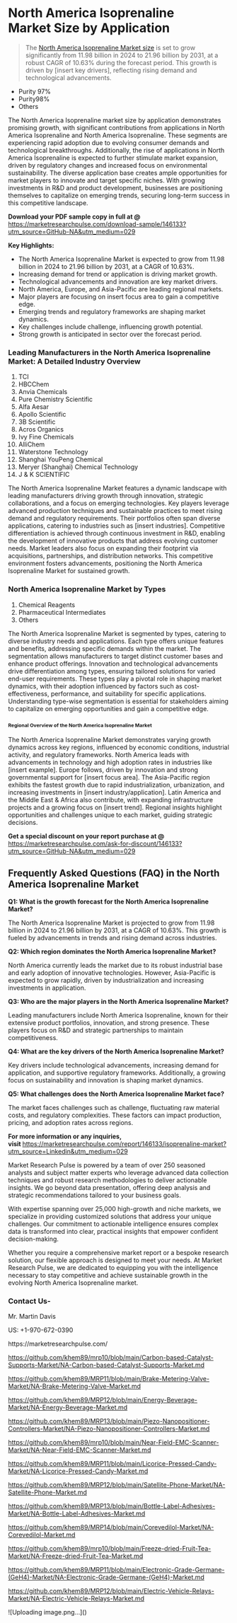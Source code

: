 <h1>North America Isoprenaline Market&nbsp;Size by Application</h1><blockquote><p>The <a href="https://marketresearchpulse.com/download-sample/146133?utm_source=GitHub-NA&amp;utm_medium=029">North America Isoprenaline Market size</a> is set to grow significantly from 11.98 billion in 2024 to 21.96 billion by 2031, at a robust CAGR of 10.63% during the forecast period. This growth is driven by [insert key drivers], reflecting rising demand and technological advancements.</p></blockquote><ul><li>Purity 97%<li> Purity98%<li> Others</li></ul><p>The North America Isoprenaline market size by application demonstrates promising growth, with significant contributions from applications in North America Isoprenaline and North America Isoprenaline. These segments are experiencing rapid adoption due to evolving consumer demands and technological breakthroughs. Additionally, the rise of applications in North America Isoprenaline is expected to further stimulate market expansion, driven by regulatory changes and increased focus on environmental sustainability. The diverse application base creates ample opportunities for market players to innovate and target specific niches. With growing investments in R&D and product development, businesses are positioning themselves to capitalize on emerging trends, securing long-term success in this competitive landscape.</p><p><strong>Download your PDF sample copy in full at @ </strong><a href="https://marketresearchpulse.com/download-sample/146133?utm_source=GitHub-NA&amp;utm_medium=029">https://marketresearchpulse.com/download-sample/146133?utm_source=GitHub-NA&amp;utm_medium=029</a></p><p><strong>Key Highlights: </strong></p><ul><li>The North America Isoprenaline Market is expected to grow from 11.98 billion in 2024 to 21.96 billion by 2031, at a CAGR of 10.63%.</li><li>Increasing demand for trend or application is driving market growth.</li><li>Technological advancements and innovation are key market drivers.</li><li>North America, Europe, and Asia-Pacific are leading regional markets.</li><li>Major players are focusing on insert focus area to gain a competitive edge.</li><li>Emerging trends and regulatory frameworks are shaping market dynamics.</li><li>Key challenges include challenge, influencing growth potential.</li><li>Strong growth is anticipated in sector over the forecast period.</li></ul><h3>Leading Manufacturers in the North America Isoprenaline Market: A Detailed Industry Overview</h3><ol><li>TCI</li><li>HBCChem</li><li>Anvia Chemicals</li><li>Pure Chemistry Scientific</li><li>Alfa Aesar</li><li>Apollo Scientific</li><li>3B Scientific</li><li>Acros Organics</li><li>Ivy Fine Chemicals</li><li>AlliChem</li><li>Waterstone Technology</li><li>Shanghai YouPeng Chemical</li><li>Meryer (Shanghai) Chemical Technology</li><li>J & K SCIENTIFIC</li></ol><div class="flex max-w-full flex-col flex-grow"><div class="min-h-8 text-message flex w-full flex-col items-end gap-2 whitespace-normal break-words [.text-message+&amp;]:mt-5" dir="auto" data-message-author-role="assistant" data-message-id="fd8432e4-4910-450d-b182-61b7bfb0a01f" data-message-model-slug="gpt-4o"><div class="flex w-full flex-col gap-1 empty:hidden first:pt-[3px]"><div class="markdown prose w-full break-words dark:prose-invert light"><p>The North America Isoprenaline Market features a dynamic landscape with leading manufacturers driving growth through innovation, strategic collaborations, and a focus on emerging technologies. Key players leverage advanced production techniques and sustainable practices to meet rising demand and regulatory requirements. Their portfolios often span diverse applications, catering to industries such as [insert industries]. Competitive differentiation is achieved through continuous investment in R&amp;D, enabling the development of innovative products that address evolving customer needs. Market leaders also focus on expanding their footprint via acquisitions, partnerships, and distribution networks. This competitive environment fosters advancements, positioning the North America Isoprenaline Market for sustained growth.</p></div></div></div></div><h3>North America Isoprenaline Market by Types</h3><ol><li>Chemical Reagents<li> Pharmaceutical Intermediates<li> Others</li></ol><div class="flex max-w-full flex-col flex-grow"><div class="min-h-8 text-message flex w-full flex-col items-end gap-2 whitespace-normal break-words [.text-message+&amp;]:mt-5" dir="auto" data-message-author-role="assistant" data-message-id="084470be-0bb7-4664-bddf-5156b4f41249" data-message-model-slug="gpt-4o-mini"><div class="flex w-full flex-col gap-1 empty:hidden first:pt-[3px]"><div class="markdown prose w-full break-words dark:prose-invert light"><p>The North America Isoprenaline Market is segmented by types, catering to diverse industry needs and applications. Each type offers unique features and benefits, addressing specific demands within the market. The segmentation allows manufacturers to target distinct customer bases and enhance product offerings. Innovation and technological advancements drive differentiation among types, ensuring tailored solutions for varied end-user requirements. These types play a pivotal role in shaping market dynamics, with their adoption influenced by factors such as cost-effectiveness, performance, and suitability for specific applications. Understanding type-wise segmentation is essential for stakeholders aiming to capitalize on emerging opportunities and gain a competitive edge.</p></div></div></div></div><h3><span style="font-size: 11px;">Regional Overview of the North America Isoprenaline Market</span></h3><div class="flex max-w-full flex-col flex-grow"><div class="min-h-8 text-message flex w-full flex-col items-end gap-2 whitespace-normal break-words [.text-message+&amp;]:mt-5" dir="auto" data-message-author-role="assistant" data-message-id="e9038762-ce64-4e30-91c9-9bd413514231" data-message-model-slug="gpt-4o-mini"><div class="flex w-full flex-col gap-1 empty:hidden first:pt-[3px]"><div class="markdown prose w-full break-words dark:prose-invert light"><p>The North America Isoprenaline Market demonstrates varying growth dynamics across key regions, influenced by economic conditions, industrial activity, and regulatory frameworks. North America leads with advancements in technology and high adoption rates in industries like [insert example]. Europe follows, driven by innovation and strong governmental support for [insert focus area]. The Asia-Pacific region exhibits the fastest growth due to rapid industrialization, urbanization, and increasing investments in [insert industry/application]. Latin America and the Middle East &amp; Africa also contribute, with expanding infrastructure projects and a growing focus on [insert trend]. Regional insights highlight opportunities and challenges unique to each market, guiding strategic decisions.</p></div></div></div></div><p><strong>Get a special discount on your report purchase at @ </strong><a href="https://marketresearchpulse.com/ask-for-discount/146133?utm_source=GitHub-NA&amp;utm_medium=029">https://marketresearchpulse.com/ask-for-discount/146133?utm_source=GitHub-NA&amp;utm_medium=029</a></p><h2>Frequently Asked Questions (FAQ) in the North America Isoprenaline Market</h2><p><strong>Q1: What is the growth forecast for the North America Isoprenaline Market?</strong></p><p>The North America Isoprenaline Market is projected to grow from 11.98 billion in 2024 to 21.96 billion by 2031, at a CAGR of 10.63%. This growth is fueled by advancements in trends and rising demand across industries.</p><p><strong>Q2: Which region dominates the North America Isoprenaline Market?</strong></p><p>North America currently leads the market due to its robust industrial base and early adoption of innovative technologies. However, Asia-Pacific is expected to grow rapidly, driven by industrialization and increasing investments in application.</p><p><strong>Q3: Who are the major players in the North America Isoprenaline Market?</strong></p><p>Leading manufacturers include North America Isoprenaline, known for their extensive product portfolios, innovation, and strong presence. These players focus on R&amp;D and strategic partnerships to maintain competitiveness.</p><p><strong>Q4: What are the key drivers of the North America Isoprenaline Market?</strong></p><p>Key drivers include technological advancements, increasing demand for application, and supportive regulatory frameworks. Additionally, a growing focus on sustainability and innovation is shaping market dynamics.</p><p><strong>Q5: What challenges does the North America Isoprenaline Market face?</strong></p><p>The market faces challenges such as challenge, fluctuating raw material costs, and regulatory complexities. These factors can impact production, pricing, and adoption rates across regions.</p><p><strong>For more information or any inquiries, visit&nbsp;</strong><a href="https://marketresearchpulse.com/report/146133/isoprenaline-market?utm_source=Linkedin&utm_medium=029">https://marketresearchpulse.com/report/146133/isoprenaline-market?utm_source=Linkedin&utm_medium=029</a></p><p>Market Research Pulse is powered by a team of over 250 seasoned analysts and subject matter experts who leverage advanced data collection techniques and robust research methodologies to deliver actionable insights. We go beyond data presentation, offering deep analysis and strategic recommendations tailored to your business goals.</p><p>With expertise spanning over 25,000 high-growth and niche markets, we specialize in providing customized solutions that address your unique challenges. Our commitment to actionable intelligence ensures complex data is transformed into clear, practical insights that empower confident decision-making.</p><p>Whether you require a comprehensive market report or a bespoke research solution, our flexible approach is designed to meet your needs. At Market Research Pulse, we are dedicated to equipping you with the intelligence necessary to stay competitive and achieve sustainable growth in the evolving North America Isoprenaline market.</p><h3><strong>Contact Us-</strong></h3><p>Mr. Martin Davis</p><p>US: +1-970-672-0390</p><p>https://marketresearchpulse.com/</p><p><a href="https://github.com/khem89/mrp10/blob/main/Carbon-based-Catalyst-Supports-Market/NA-Carbon-based-Catalyst-Supports-Market.md">https://github.com/khem89/mrp10/blob/main/Carbon-based-Catalyst-Supports-Market/NA-Carbon-based-Catalyst-Supports-Market.md</a></p><p><a href="https://github.com/khem89/MRP11/blob/main/Brake-Metering-Valve-Market/NA-Brake-Metering-Valve-Market.md">https://github.com/khem89/MRP11/blob/main/Brake-Metering-Valve-Market/NA-Brake-Metering-Valve-Market.md</a></p><p><a href="https://github.com/khem89/MRP12/blob/main/Energy-Beverage-Market/NA-Energy-Beverage-Market.md">https://github.com/khem89/MRP12/blob/main/Energy-Beverage-Market/NA-Energy-Beverage-Market.md</a></p><p><a href="https://github.com/khem89/MRP13/blob/main/Piezo-Nanopositioner-Controllers-Market/NA-Piezo-Nanopositioner-Controllers-Market.md">https://github.com/khem89/MRP13/blob/main/Piezo-Nanopositioner-Controllers-Market/NA-Piezo-Nanopositioner-Controllers-Market.md</a></p><p><a href="https://github.com/khem89/mrp10/blob/main/Near-Field-EMC-Scanner-Market/NA-Near-Field-EMC-Scanner-Market.md">https://github.com/khem89/mrp10/blob/main/Near-Field-EMC-Scanner-Market/NA-Near-Field-EMC-Scanner-Market.md</a></p><p><a href="https://github.com/khem89/MRP11/blob/main/Licorice-Pressed-Candy-Market/NA-Licorice-Pressed-Candy-Market.md">https://github.com/khem89/MRP11/blob/main/Licorice-Pressed-Candy-Market/NA-Licorice-Pressed-Candy-Market.md</a></p><p><a href="https://github.com/khem89/MRP12/blob/main/Satellite-Phone-Market/NA-Satellite-Phone-Market.md">https://github.com/khem89/MRP12/blob/main/Satellite-Phone-Market/NA-Satellite-Phone-Market.md</a></p><p><a href="https://github.com/khem89/MRP13/blob/main/Bottle-Label-Adhesives-Market/NA-Bottle-Label-Adhesives-Market.md">https://github.com/khem89/MRP13/blob/main/Bottle-Label-Adhesives-Market/NA-Bottle-Label-Adhesives-Market.md</a></p><p><a href="https://github.com/khem89/MRP14/blob/main/Corevedilol-Market/NA-Corevedilol-Market.md">https://github.com/khem89/MRP14/blob/main/Corevedilol-Market/NA-Corevedilol-Market.md</a></p><p><a href="https://github.com/khem89/mrp10/blob/main/Freeze-dried-Fruit-Tea-Market/NA-Freeze-dried-Fruit-Tea-Market.md">https://github.com/khem89/mrp10/blob/main/Freeze-dried-Fruit-Tea-Market/NA-Freeze-dried-Fruit-Tea-Market.md</a></p><p><a href="https://github.com/khem89/MRP11/blob/main/Electronic-Grade-Germane-(GeH4)-Market/NA-Electronic-Grade-Germane-(GeH4)-Market.md">https://github.com/khem89/MRP11/blob/main/Electronic-Grade-Germane-(GeH4)-Market/NA-Electronic-Grade-Germane-(GeH4)-Market.md</a></p><p><a href="https://github.com/khem89/MRP12/blob/main/Electric-Vehicle-Relays-Market/NA-Electric-Vehicle-Relays-Market.md">https://github.com/khem89/MRP12/blob/main/Electric-Vehicle-Relays-Market/NA-Electric-Vehicle-Relays-Market.md</a></p>
![Uploading image.png…]()
